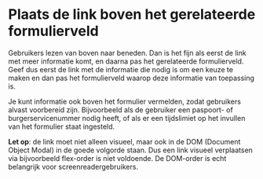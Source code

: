 <!-- @license CC0-1.0 -->

# Plaats de link boven het gerelateerde formulierveld

Gebruikers lezen van boven naar beneden. Dan is het fijn als eerst de link met meer informatie komt, en daarna pas het gerelateerde formulierveld. Geef dus eerst de link met de informatie die nodig is om een keuze te maken en dan pas het formulierveld waarop deze informatie van toepassing is.

Je kunt informatie ook boven het formulier vermelden, zodat gebruikers alvast voorbereid zijn.
Bijvoorbeeld als de gebruiker een paspoort- of burgerservicenummer nodig heeft, of als er een tijdslimiet op het invullen van het formulier staat ingesteld.

**Let op**: de link moet niet alleen visueel, maar ook in de DOM (Document Object Modal) in de goede volgorde staan.
Dus een link visueel verplaatsen via bijvoorbeeld flex-order is niet voldoende. De DOM-order is echt belangrijk voor screenreadergebruikers.

